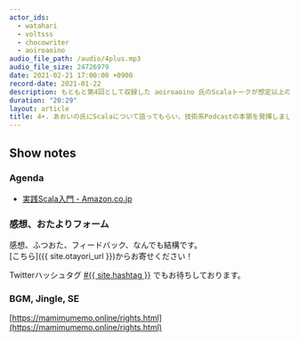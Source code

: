 ```yaml
---
actor_ids:
  - watahari
  - voltsss
  - chocowriter
  - aoiroaoino
audio_file_path: /audio/4plus.mp3
audio_file_size: 24726979
date: 2021-02-21 17:00:00 +0900
record-date: 2021-01-22
description: もともと第4回として収録した aoiroaoino 氏のScalaトークが想定以上の面白さ&amp;時間超過だったので、第4回のアフタートークとして配信します。まみむメモは技術系Podcastです。
duration: "20:29"
layout: article
title: 4+. あおいの氏にScalaについて語ってもらい、技術系Podcastの本領を発揮しました (第4回aftertalk)
---
```


## Show notes
### Agenda
 - [実践Scala入門 - Amazon.co.jp](https://www.amazon.co.jp/dp/4297101416)

### 感想、おたよりフォーム
感想、ふつおた、フィードバック、なんでも結構です。<br>
[こちら]({{ site.otayori_url }})からお寄せください！

Twitterハッシュタグ <a href="https://twitter.com/search?q=%23{{ site.hashtag }}" target="_blank">#{{ site.hashtag }}</a> でもお待ちしております。

### BGM, Jingle, SE
[https://mamimumemo.online/rights.html](https://mamimumemo.online/rights.html)
